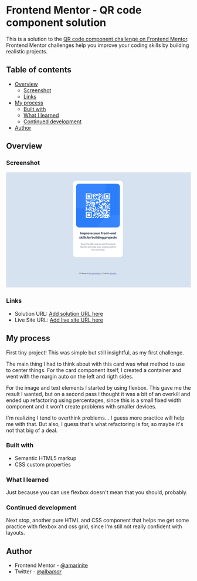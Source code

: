 # Frontend Mentor - QR code component solution

This is a solution to the [QR code component challenge on Frontend Mentor](https://www.frontendmentor.io/challenges/qr-code-component-iux_sIO_H). Frontend Mentor challenges help you improve your coding skills by building realistic projects.

## Table of contents

- [Overview](#overview)
  - [Screenshot](#screenshot)
  - [Links](#links)
- [My process](#my-process)
  - [Built with](#built-with)
  - [What I learned](#what-i-learned)
  - [Continued development](#continued-development)
- [Author](#author)

## Overview

### Screenshot

![](./images/screenshot.png)

### Links

- Solution URL: [Add solution URL here](https://www.frontendmentor.io/solutions/qr-code-component-with-simple-css-HJ2CcHcMc)
- Live Site URL: [Add live site URL here](https://amarinite.github.io/qr-code-component-main/)

## My process

First tiny project! This was simple but still insightful, as my first challenge.

The main thing I had to think about with this card was what method to use to center things. For the card component itself, I created a container and went with the margin auto on the left and rigth sides.

For the image and text elements I started by using flexbox. This gave me the result I wanted, but on a second pass I thought it was a bit of an overkill and ended up refactoring using percentages, since this is a small fixed width component and it won't create problems with smaller devices.

I'm realizing I tend to overthink problems... I guess more practice will help me with that. But also, I guess that's what refactoring is for, so maybe it's not that big of a deal.

### Built with

- Semantic HTML5 markup
- CSS custom properties

### What I learned

Just because you can use flexbox doesn't mean that you should, probably.

### Continued development

Next stop, another pure HTML and CSS component that helps me get some practice with flexbox and css grid, since I'm still not really confident with layouts.

## Author

- Frontend Mentor - [@amarinite](https://www.frontendmentor.io/profile/amarinite)
- Twitter - [@alba*mar*](https://www.twitter.com/alba_mar_)
